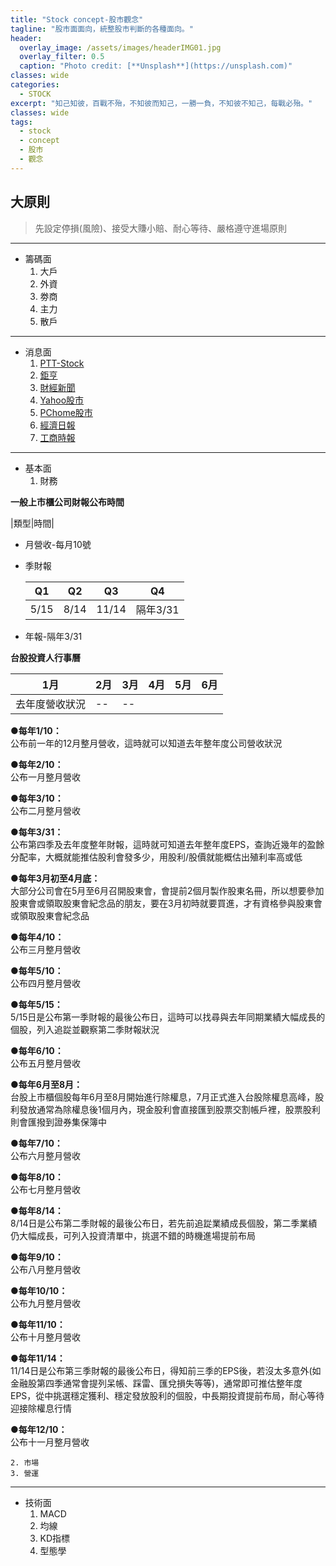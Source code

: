 ```yaml
---
title: "Stock concept-股市觀念"
tagline: "股市面面向，統整股市判斷的各種面向。"
header:
  overlay_image: /assets/images/headerIMG01.jpg
  overlay_filter: 0.5
  caption: "Photo credit: [**Unsplash**](https://unsplash.com)"
classes: wide
categories:
  - STOCK
excerpt: "知己知彼，百戰不殆，不知彼而知己，一勝一負，不知彼不知己，每戰必殆。"
classes: wide
tags:
  - stock
  - concept
  - 股市
  - 觀念
---
```


## 大原則
>  先設定停損(風險)、接受大賺小賠、耐心等待、嚴格遵守進場原則

---

* 籌碼面
	1. 大戶
	2. 外資
	3. 劵商
	4. 主力
	5. 散戶
	
---

* 消息面
	1. [PTT-Stock](https://term.ptt.cc/)
	2. [鉅亨](https://www.cnyes.com/)
	3. [財經新聞](https://fund.megabank.com.tw/ETFWeb/HTML/ETNEWS.DJHTM#TYPE=1&DATE=&PAGE=1)
	4. [Yahoo股市](https://tw.finance.yahoo.com/)
	5. [PChome股市](https://pchome.megatime.com.tw/)
	6. [經濟日報](https://money.udn.com/money/index)
	7. [工商時報](https://ctee.com.tw/phone)

---

* 基本面
	1. 財務

**一般上市櫃公司財報公布時間**

|類型|時間|

- 月營收-每月10號

- 季財報

	|Q1|Q2|Q3|Q4|
	|--|--|--|--|
	|5/15|8/14|11/14|隔年3/31|

- 年報-隔年3/31


**台股投資人行事曆**

|1月|2月|3月|4月|5月|6月|
|--|--|--|--|--|--|
|去年度營收狀況|--|--|


**●每年1/10：**  
公布前一年的12月整月營收，這時就可以知道去年整年度公司營收狀況

**●每年2/10：**  
公布一月整月營收

**●每年3/10：**  
公布二月整月營收

**●每年3/31：**  
公布第四季及去年度整年財報，這時就可知道去年整年度EPS，查詢近幾年的盈餘分配率，大概就能推估股利會發多少，用股利/股價就能概估出殖利率高或低

**●每年3月初至4月底：**  
大部分公司會在5月至6月召開股東會，會提前2個月製作股東名冊，所以想要參加股東會或領取股東會紀念品的朋友，要在3月初時就要買進，才有資格參與股東會或領取股東會紀念品

**●每年4/10：**  
公布三月整月營收

**●每年5/10：**  
公布四月整月營收

**●每年5/15：**  
5/15日是公布第一季財報的最後公布日，這時可以找尋與去年同期業績大幅成長的個股，列入追踨並觀察第二季財報狀況

**●每年6/10：**  
公布五月整月營收

**●每年6月至8月：**  
台股上市櫃個股每年6月至8月開始進行除權息，7月正式進入台股除權息高峰，股利發放通常為除權息後1個月內，現金股利會直接匯到股票交割帳戶裡，股票股利則會匯撥到證券集保簿中

**●每年7/10：**  
公布六月整月營收

**●每年8/10：**  
公布七月整月營收

**●每年8/14：**  
8/14日是公布第二季財報的最後公布日，若先前追踨業績成長個股，第二季業績仍大幅成長，可列入投資清單中，挑選不錯的時機進場提前布局

**●每年9/10：**  
公布八月整月營收

**●每年10/10：**  
公布九月整月營收

**●每年11/10：**  
公布十月整月營收

**●每年11/14：**  
11/14日是公布第三季財報的最後公布日，得知前三季的EPS後，若沒太多意外(如金融股第四季通常會提列呆帳、踩雷、匯兌損失等等)，通常即可推估整年度EPS，從中挑選穩定獲利、穩定發放股利的個股，中長期投資提前布局，耐心等待迎接除權息行情

**●每年12/10：**  
公布十一月整月營收

	2. 市場
	3. 營運

---

* 技術面
	1. MACD
	2. 均線
	3. KD指標
	4. 型態學
<!--stackedit_data:
eyJoaXN0b3J5IjpbNjAwMjE4NzMxLC01OTM5Nzk5MzcsLTIwMD
IzMzc3MDAsLTIxMjk1NDk3NTBdfQ==
-->